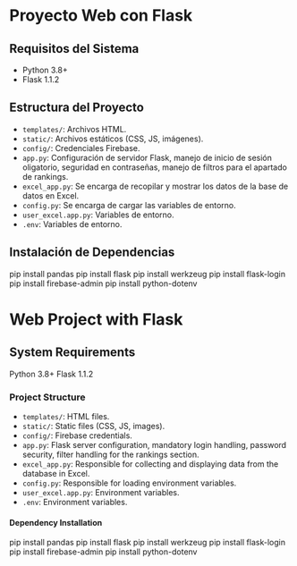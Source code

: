 # Proyecto Web con Flask

## Requisitos del Sistema
- Python 3.8+
- Flask 1.1.2


## Estructura del Proyecto

- `templates/`: Archivos HTML.
- `static/`: Archivos estáticos (CSS, JS, imágenes).
- `config/`: Credenciales Firebase.
- `app.py`: Configuración de servidor Flask, manejo de inicio de sesión oligatorio, seguridad en contraseñas, manejo de filtros para el apartado de rankings.
- `excel_app.py`: Se encarga de recopilar y mostrar los datos de la base de datos en Excel.
- `config.py`: Se encarga de cargar las variables de entorno.
- `user_excel.app.py`: Variables de entorno.
- `.env`: Variables de entorno.

## Instalación de Dependencias
pip install pandas
pip install flask
pip install werkzeug
pip install flask-login
pip install firebase-admin
pip install python-dotenv



# Web Project with Flask

## System Requirements
Python 3.8+
Flask 1.1.2

### Project Structure
- `templates/`: HTML files.
- `static/`: Static files (CSS, JS, images).
- `config/`: Firebase credentials.
- `app.py`: Flask server configuration, mandatory login handling, password security, filter handling for the rankings section.
- `excel_app.py`: Responsible for collecting and displaying data from the database in Excel.
- `config.py`: Responsible for loading environment variables.
- `user_excel.app.py`: Environment variables.
- `.env`: Environment variables.

#### Dependency Installation
pip install pandas
pip install flask
pip install werkzeug
pip install flask-login
pip install firebase-admin
pip install python-dotenv